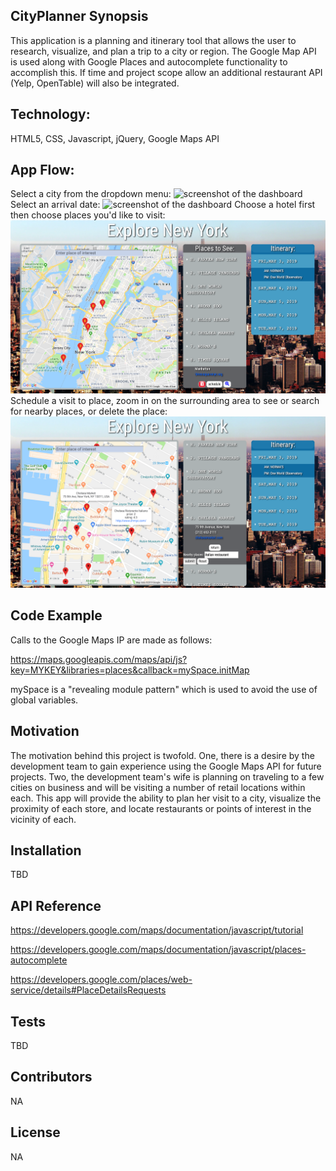 ## CityPlanner Synopsis
This application is a planning and itinerary tool that allows the user to research, visualize, and plan a trip to a city or region. The Google Map API is used along with Google Places and autocomplete functionality to accomplish this.  If time and project scope allow an additional restaurant API (Yelp, OpenTable) will also be integrated.

Technology:
---------
HTML5, CSS, Javascript, jQuery, Google Maps API

App Flow:
---------
Select a city from the dropdown menu:
![screenshot of the dashboard](assets/CityPlanner1.png)
Select an arrival date:
![screenshot of the dashboard](assets/CityPlanner2.png)
Choose a hotel first then choose places you'd like to visit:
![screenshot of the dashboard](assets/CityPlanner3.png)
Schedule a visit to place, zoom in on the surrounding area to see or search for nearby places, or delete the place:
![screenshot of the dashboard](assets/CityPlanner4.png)

## Code Example
Calls to the Google Maps IP are made as follows:
   
https://maps.googleapis.com/maps/api/js?key=MYKEY&libraries=places&callback=mySpace.initMap   

mySpace is a "revealing module pattern" which is used to avoid the use of global variables.

## Motivation
The motivation behind this project is twofold.  One, there is a desire by the development team to gain experience using the Google Maps API for future projects.  Two, the development team's wife is planning on traveling to a few cities on business and will be visiting a number of retail locations within each.  This app will provide the ability to plan her visit to a city, visualize the proximity of each store, and locate restaurants or points of interest in the vicinity of each. 

## Installation
TBD

## API Reference
https://developers.google.com/maps/documentation/javascript/tutorial

https://developers.google.com/maps/documentation/javascript/places-autocomplete

https://developers.google.com/places/web-service/details#PlaceDetailsRequests

## Tests
TBD

## Contributors
NA

## License
NA
